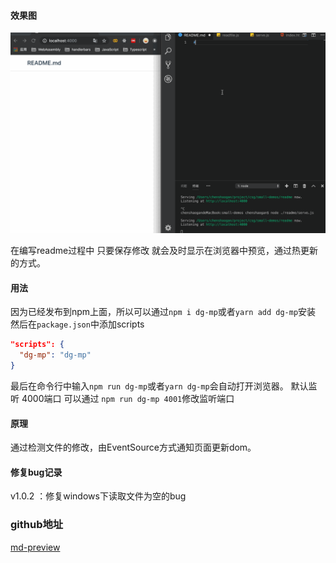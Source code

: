 #### 效果图
![readme3.gif](./images/readme3.gif)

在编写readme过程中 只要保存修改 就会及时显示在浏览器中预览，通过热更新的方式。

#### 用法
因为已经发布到npm上面，所以可以通过```npm i dg-mp```或者```yarn add dg-mp```安装
然后在```package.json```中添加scripts
```json
"scripts": {
  "dg-mp": "dg-mp"
}
```
最后在命令行中输入```npm run dg-mp```或者```yarn dg-mp```会自动打开浏览器。
默认监听 4000端口 可以通过 ```npm run dg-mp 4001```修改监听端口

#### 原理
通过检测文件的修改，由EventSource方式通知页面更新dom。

#### 修复bug记录
v1.0.2 ：修复windows下读取文件为空的bug


### github地址
[md-preview](https://github.com/tccsg/md-preview)